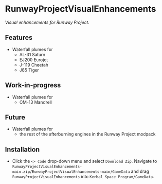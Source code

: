 # RunwayProjectVisualEnhancements
_Visual enhancements for Runway Project._

## Features
* Waterfall plumes for
  * AL-31 Saturn
  * EJ200 Eurojet
  * J-119 Cheetah
  * J85 Tiger

## Work-in-progress
* Waterfall plumes for
  * OM-13 Mandrell

## Future
* Waterfall plumes for
  * the rest of the afterburning engines in the Runway Project modpack

## Installation
* Click the `<> Code` drop-down menu and select `Download Zip`. Navigate to `RunwayProjectVisualEnhancements-main.zip/RunwayProjectVisualEnhancements-main/GameData` and drag `RunwayProjectVisualEnhancements` into `Kerbal Space Program/GameData`.
